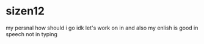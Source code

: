 # sizen12
my persnal
how should i go idk let's work on in and also my enlish is good in speech not in typing 
